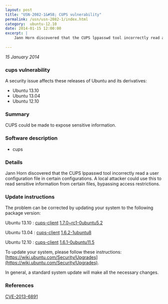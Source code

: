 ```yaml
---
layout: post
title: "USN-2082-1&#58; CUPS vulnerability"
permalink: /usn/usn-2082-1/index.html
category:  ubuntu-12.10
date: 2014-01-15 12:00:00
excerpt: |
    Jann Horn discovered that the CUPS lppasswd tool incorrectly read a user configuration file in certain configurations. A local attacker could use this to read sensitive information from certain files, bypassing access restrictions. 
    
--- 
```

 
 

*15 January 2014*

### cups vulnerability

A security issue affects these releases of Ubuntu and its derivatives:

* Ubuntu 13.10
* Ubuntu 13.04
* Ubuntu 12.10

### Summary

CUPS could be made to expose sensitive information. 

### Software description

* cups 

### Details

Jann Horn discovered that the CUPS lppasswd tool incorrectly read a user configuration file in certain configurations. A local attacker could use this to read sensitive information from certain files, bypassing access restrictions. 

### Update instructions

The problem can be corrected by updating your system to the following package version:

Ubuntu 13.10
 : [cups-client](https://launchpad.net/ubuntu/+source/cups) <span> [1.7.0~rc1-0ubuntu5.2](https://launchpad.net/ubuntu/+source/cups/1.7.0~rc1-0ubuntu5.2) </span> 

Ubuntu 13.04
 : [cups-client](https://launchpad.net/ubuntu/+source/cups) <span> [1.6.2-1ubuntu8](https://launchpad.net/ubuntu/+source/cups/1.6.2-1ubuntu8) </span> 

Ubuntu 12.10
 : [cups-client](https://launchpad.net/ubuntu/+source/cups) <span> [1.6.1-0ubuntu11.5](https://launchpad.net/ubuntu/+source/cups/1.6.1-0ubuntu11.5) </span> 

To update your system, please follow these instructions: [https://wiki.ubuntu.com/Security/Upgrades](https://wiki.ubuntu.com/Security/Upgrades).

In general, a standard system update will make all the necessary changes. 

### References

 
 [CVE-2013-6891](http://people.ubuntu.com/~ubuntu-security/cve/CVE-2013-6891)
 

